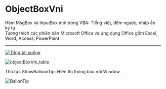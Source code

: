 # ObjectBoxVni

 Hàm MsgBox và InputBox mới trong VBA: Tiếng việt, đếm ngược, nhập ẩn ký tự\
Tương thích các phiên bản Microsoft Office và ứng dụng Office gồm Excel, Word, Access, PowerPoint

-------------------------------------------------------------------------
[![Tổng tải xuống](https://img.shields.io/github/downloads/SanbiVN/ObjectBoxVni/total.svg)](https://github.com/SanbiVN/ObjectBoxVni/releases/download/ObjectBox/ObjectBoxVni_v3.34.xlsm)


![objectBoxVni_table](https://github.com/SanbiVN/ObjectBoxVni/assets/58664571/52392a4a-7d99-48c4-b2c3-d3514b273842)

Thủ tục ShowBalloonTip:
Hiển thị thông báo nổi Window

![BallonTip](https://github.com/user-attachments/assets/4723b130-959d-4df1-bb33-3fdf118e555b)
